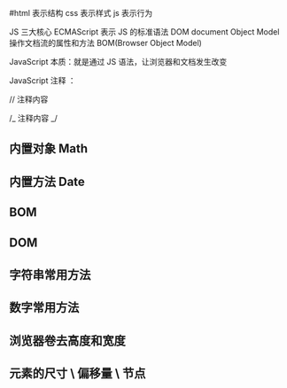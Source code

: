 #html 表示结构
css 表示样式
js 表示行为

JS 三大核心
ECMAScript 表示 JS 的标准语法
DOM document Object Model
操作文档流的属性和方法
BOM(Browser Object Model)

JavaScript 本质：就是通过 JS 语法，让浏览器和文档发生改变

JavaScript 注释 ：

// 注释内容

/_ 注释内容 _/

## 内置对象 Math

## 内置方法 Date

## BOM

## DOM

## 字符串常用方法

## 数字常用方法

## 浏览器卷去高度和宽度

## 元素的尺寸 \ 偏移量 \ 节点
